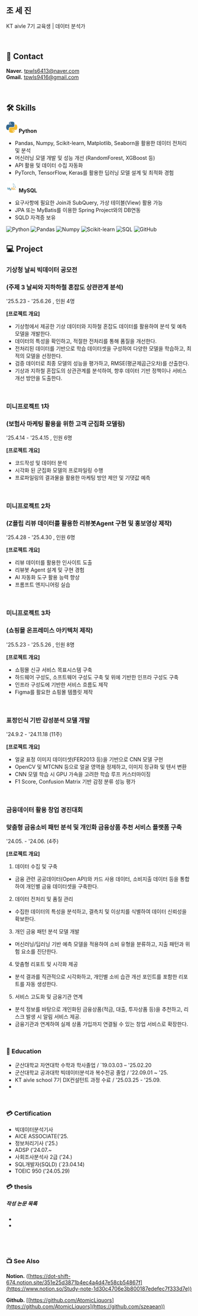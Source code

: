 ## 조 세 진

KT aivle 7기 교육생 | 데이터 분석가
<!--모델 : https://roseline.oopy.io/resume-->


&nbsp;  


## 📧 Contact
**Naver.**  tpwls6413@naver.com        
**Gmail.**  tpwls9416@gmail.com   

&nbsp;

## 🛠️ Skills  
<img src="./python_icon.png" width="30px" height="30px"/> **Python** &nbsp; 
- Pandas, Numpy, Scikit-learn, Matplotlib, Seaborn을 활용한 데이터 전처리 및 분석  
- 머신러닝 모델 개발 및 성능 개선 (RandomForest, XGBoost 등)  
- API 활용 및 데이터 수집 자동화
- PyTorch, TensorFlow, Keras를 활용한 딥러닝 모델 설계 및 최적화 경험
&nbsp;  

<img src="./mysql_icon.png" width="30px" height="30px"/> **MySQL** &nbsp; 
- 요구사항에 필요한 Join과 SubQuery, 가상 테이블(View) 활용 가능 
- JPA 또는 MyBatis를 이용한 Spring Project와의 DB연동 
- SQLD 자격증 보유
&nbsp; 


![Python](https://img.shields.io/badge/Python-3776AB?style=for-the-badge&logo=python&logoColor=white)
![Pandas](https://img.shields.io/badge/Pandas-150458?style=for-the-badge&logo=pandas&logoColor=white)
![Numpy](https://img.shields.io/badge/Numpy-013243?style=for-the-badge&logo=numpy&logoColor=white)
![Scikit-learn](https://img.shields.io/badge/Scikit--learn-F7931E?style=for-the-badge&logo=scikitlearn&logoColor=white)
![SQL](https://img.shields.io/badge/SQL-4479A1?style=for-the-badge&logo=mysql&logoColor=white)
![GitHub](https://img.shields.io/badge/GitHub-181717?style=for-the-badge&logo=github&logoColor=white)
&nbsp;  




## 💻 Project

### 기상청 날씨 빅데이터 공모전
### (주제 3  날씨와 지하하철 혼잡도 상관관계 분석)
'25.5.23 - '25.6.26  , 인원 4명  

**[프로젝트 개요]**  
- 기상청에서 제공한 기상 데이터와 지하철 혼잡도 데이터를 활용하여 분석 및 예측 모델을 개발한다.
- 데이터의 특성을 확인하고, 적절한 전처리를 통해 품질을 개선한다.
- 전처리된 데이터를 기반으로 학습 데이터셋을 구성하여 다양한 모델을 학습하고, 최적의 모델을 선정한다.
- 검증 데이터로 최종 모델의 성능을 평가하고, RMSE(평균제곱근오차)를 산출한다.
- 기상과 지하철 혼잡도의 상관관계를 분석하여, 향후 데이터 기반 정책이나 서비스 개선 방안을 도출한다.

&nbsp;  

### 미니프로젝트 1차
### (보험사 마케팅 활용을 위한 고객 군집화 모델링)
'25.4.14 - '25.4.15  , 인원 6명  

**[프로젝트 개요]**  
- 코드작성 및 데이터 분석
- 시각화 된 군집화 모델의 프로파일링 수행
- 프로파일링의 결과물을 활용한 마케팅 방안 제안 및 기댓값 예측

&nbsp;  

### 미니프로젝트 2차
### (Z플립 리뷰 데이터를 활용한 리뷰봇Agent 구현 및 홍보영상 제작)
'25.4.28 - '25.4.30  , 인원 6명  

**[프로젝트 개요]**  
- 리뷰 데이터를 활용한 인사이트 도출 
- 리뷰봇 Agent 설계 및 구현 경험
- AI 자동화 도구 활용 능력 향상
- 프롬프트 엔지니어링 실습

&nbsp;  

### 미니프로젝트 3차
### (쇼핑몰 온프레미스 아키텍처 제작)
'25.5.23 - '25.5.26  , 인원 8명  

**[프로젝트 개요]**  
- 쇼핑몰 신규 서비스 목표시스템 구축
- 하드웨어 구성도, 소프트웨어 구성도 구축 및 위에 기반한 인프라 구성도 구축
- 인프라 구성도에 기반한 서비스 흐름도 제작
- Figma를 활요한 쇼핑몰 템플릿 제작

&nbsp;  

### 표정인식 기반 감성분석 모델 개발
'24.9.2 - '24.11.18 (11주)

**[프로젝트 개요]**
- 얼굴 표정 이미지 데이터셋(FER2013 등)을 기반으로 CNN 모델 구현
- OpenCV 및 MTCNN 등으로 얼굴 영역을 정제하고, 이미지 정규화 및 텐서 변환
- CNN 모델 학습 시 GPU 가속을 고려한 학습 루프 커스터마이징
- F1 Score, Confusion Matrix 기반 감정 분류 성능 평가

&nbsp;  

### 금융데이터 활용 창업 경진대회
### 맞춤형 금융소비 패턴 분석 및 개인화 금융상품 추천 서비스 플랫폼 구축
'24.05. - '24.06. (4주)

**[프로젝트 개요]**

1. 데이터 수집 및 구축
- 금융 관련 공공데이터(Open API)와 카드 사용 데이터, 소비지출 데이터 등을 통합하여 개인별 금융 데이터셋을 구축한다.
2. 데이터 전처리 및 품질 관리
- 수집한 데이터의 특성을 분석하고, 결측치 및 이상치를 식별하여 데이터 신뢰성을 확보한다.
3. 개인 금융 패턴 분석 모델 개발
- 머신러닝/딥러닝 기반 예측 모델을 적용하여 소비 유형을 분류하고, 지출 패턴과 위험 요소를 진단한다.
4. 맞춤형 리포트 및 시각화 제공
- 분석 결과를 직관적으로 시각화하고, 개인별 소비 습관 개선 포인트를 포함한 리포트를 자동 생성한다.
5. 서비스 고도화 및 금융기관 연계
- 분석 정보를 바탕으로 개인화된 금융상품(적금, 대출, 투자상품 등)을 추천하고, 리스크 발생 시 알림 서비스 제공.
- 금융기관과 연계하여 실제 상품 가입까지 연결될 수 있는 창업 서비스로 확장한다.

&nbsp;  

### 📙 Education
- 군산대학교 자연대학 수학과 학사졸업  / `19.03.03 – '25.02.20
- 군산대학교 공과대학 빅데이터분석과 복수전공 졸업 / '22.09.01 ~ '25.
- KT aivle school 7기 DX컨설턴트 과정 수료  / '25.03.25 - '25.09.
- 

&nbsp;  


### 💳 Certification
- 빅데이터분석기사 
- AICE ASSOCIATE('25.
- 정보처리기사 ('25.)
- ADSP ('24.07.~
- 사회조사분석사 2급 ('24.)
- SQL개발자(SQLD) (`23.04.14)
- TOEIC 950 ('24.05.29)



### 💳 thesis
##### 작성 논문 목록
- 
- 

&nbsp;  
---


### 📺 See Also

**Notion.** ([https://dot-shift-674.notion.site/351e25d3871b4ec4a4d47e58cb54867f](https://www.notion.so/Study-note-1d30c4706e3b800187edefec7f333d7e))

**Github.**  [[https://github.com/AtomicLiquors](https://github.com/AtomicLiquors](https://github.com/szeaean))
